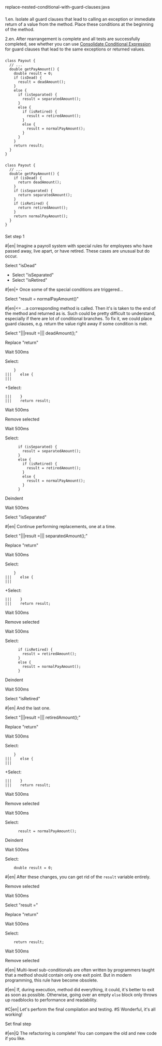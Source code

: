replace-nested-conditional-with-guard-clauses:java

###

1.en. Isolate all guard clauses that lead to calling an exception or immediate return of a value from the method. Place these conditions at the beginning of the method.


2.en. After rearrangement is complete and all tests are successfully completed, see whether you can use <a href="/consolidate-conditional-expression">Consolidate Conditional Expression</a> for guard clauses that lead to the same exceptions or returned values.




###

```
class Payout {
  // ...
  double getPayAmount() {
    double result = 0;
    if (isDead) {
      result = deadAmount();
    }
    else {
      if (isSeparated) {
        result = separatedAmount();
      }
      else {
        if (isRetired) {
          result = retiredAmount();
        }
        else {
          result = normalPayAmount();
        }
      }
    }
    return result;
  }
}
```

###

```
class Payout {
  // ...
  double getPayAmount() {
    if (isDead) {
      return deadAmount();
    }
    if (isSeparated) {
      return separatedAmount();
    }
    if (isRetired) {
      return retiredAmount();
    }
    return normalPayAmount();
  }
}
```

###

Set step 1


#|en| Imagine a payroll system with special rules for employees who have passed away, live apart, or have retired. These cases are unusual but do occur.


Select "isDead"
+ Select "isSeparated"
+ Select "isRetired"


#|en|+ Once some of the special conditions are triggered…


Select "result = normalPayAmount()"


#|en|<= …a corresponding method is called. Then it's is taken to the end of the method and returned as is. Such could be pretty difficult to understand, especially if there are lot of conditional branches. To fix it, we could place guard clauses, e.g. return the value right away if some condition is met.


Select "|||result =||| deadAmount();"

Replace "return"

Wait 500ms

Select:
```
    }
|||    else {
|||
```

+Select:
```
|||    }
|||    return result;
```

Wait 500ms

Remove selected

Wait 500ms

Select:
```
      if (isSeparated) {
        result = separatedAmount();
      }
      else {
        if (isRetired) {
          result = retiredAmount();
        }
        else {
          result = normalPayAmount();
        }
      }
```

Deindent

Wait 500ms

Select "isSeparated"


#|en| Continue performing replacements, one at a time.


Select "|||result =||| separatedAmount();"

Replace "return"

Wait 500ms

Select:
```
    }
|||    else {
|||
```

+Select:
```
|||    }
|||    return result;
```

Wait 500ms

Remove selected

Wait 500ms

Select:
```
      if (isRetired) {
        result = retiredAmount();
      }
      else {
        result = normalPayAmount();
      }
```

Deindent

Wait 500ms

Select "isRetired"


#|en| And the last one.


Select "|||result =||| retiredAmount();"

Replace "return"

Wait 500ms

Select:
```
    }
|||    else {
|||
```

+Select:
```
|||    }
|||    return result;
```

Wait 500ms

Remove selected

Wait 500ms

Select:
```
      result = normalPayAmount();
```

Deindent

Wait 500ms

Select:
```
    double result = 0;

```


#|en| After these changes, you can get rid of the <code>result</code> variable entirely.


Remove selected

Wait 500ms

Select "result ="

Replace "return"

Wait 500ms

Select:
```
    return result;

```

Wait 500ms

Remove selected


#|en| Multi-level sub-conditionals are often written by programmers taught that a method should contain only one exit point. But in modern programming, this rule have become obsolete.



#|en| If, during execution, method did everything, it could, it's better to exit as soon as possible. Otherwise, going over an empty <code>else</code> block only throws up roadblocks to performance and readability.



#C|en| Let's perform the final compilation and testing.
#S Wonderful, it's all working!


Set final step


#|en|Q The refactoring is complete! You can compare the old and new code if you like.
